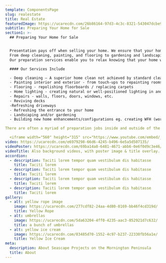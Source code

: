 ```yaml
---
template: ComponentsPage
slug: realestate
title: Real Estate
featuredImage: https://ucarecdn.com/26b86164-97d3-4c3c-8321-543047dcbe9d/-/preview/-/enhance/63/
subtitle: Preparing Your Home for Sale
section1: >-
  ## Preparing Your Home for Sale


  Presentation pays off when selling your home. We ensure that your home is looking at its absolute best inside and out to maximise your sale return.  
  From deep cleaning, painting, and flooring to gardening and landscaping; from lighting and general repairs to building new enhancements or configurations, etc. These jobs can be both very time-consuming and stressful but often necessary when selling your home.  
  Our preparation services enable you to relax knowing that your home will be presented at its best and ready to attract the greatest number of potential buyers when you put your home on the market. 

  #### Our Services Include

  - Deep cleaning – A superior home clean not achieved by standard cleaners making your home fresh and ready for sale. Includes sugar soaping walls, cleaning tile grout, shower scum, stain removal, etc.  
  - Painting interior and exterior - from touch-ups to repainting rooms or whole house.  
  - Flooring - repolishing floorboards / replacing carpets
  - Home lighting - creating natural or well-positioned lighting in and around the home
  - Repairs - walls, floors, doors, windows, etc.
  - Reviving decks 
  -Refreshing driveways
  - Refreshing the entrance to your home
  - Landscaping and/or gardening
  - Building new home enhancements/configurations eg. creating WFH (working from home) spaces, room conversions, etc.

There are often a myriad of preparation jobs inside and outside of the home that need to be professionally completed within a short time frame to generate buyer interest in your home and increase the value of your home.  

  <iframe width="560" height="315" src="https://www.youtube.com/embed/_m2CHvfVK5I" frameborder="0" allow="accelerometer; autoplay; clipboard-write; encrypted-media; gyroscope; picture-in-picture" allowfullscreen></iframe>
video: https://ucarecdn.com/e6979298-66d6-4245-b496-6e5a5d507135/
videoPoster: https://ucarecdn.com/69ba14a8-6481-4671-abb6-0e6f0d9c3e46/
videoTitle: Also background videos, with poster image & title overlay.
accordion:
  - description: Taciti lorem tempor quam vestibulum dis habitasse
    title: Taciti lorem
  - description: Taciti lorem tempor quam vestibulum dis habitasse
    title: Taciti lorem
  - description: Taciti lorem tempor quam vestibulum dis habitasse
    title: Taciti lorem
  - description: Taciti lorem tempor quam vestibulum dis habitasse
    title: Taciti lorem
gallery:
  - alt: yellow rope image
    image: https://ucarecdn.com/277cdf82-24aa-4d80-8169-bb46f4cd319d/
    title: Yellow Rope
  - alt: umbrellas
    image: https://ucarecdn.com/5da63204-4ff0-4235-aac3-852921d7c632/
    title: a bunch of umbrellas
  - alt: yellow ice cream
    image: https://ucarecdn.com/83485d70-1552-4c97-b237-22330fb56a1e/
    title: Yellow Ice Cream
meta:
  description: About Seascape Projects on the Mornington Peninsula
  title: About
---
```

